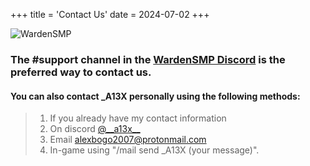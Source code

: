 +++
title = 'Contact Us'
date = 2024-07-02
+++

![WardenSMP](/img/wardensmp-season-5.png)

### The \#support channel in the [WardenSMP Discord](https://wardensmp.com/discord) is the preferred way to contact us.

#### You can also contact _A13X personally using the following methods:

> 1. If you already have my contact information
> 2. On discord [@\_\_a13x\_\_](https://discord.com/users/749317494531031090)
> 3. Email <alexbogo2007@protonmail.com>
> 4. In-game using "/mail send _A13X (your message)".
